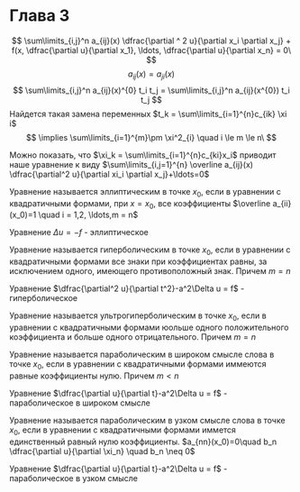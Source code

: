 # Глава 3
$$
\sum\limits_{i,j}^n a_{ij}(x) \dfrac{\partial ^ 2 u}{\partial x_i \partial x_j} + f(x, \dfrac{\partial u}{\partial x_1}, \ldots, \dfrac{\partial u}{\partial x_n} = 0\
$$
$$
a_{ij}(x)=a_{ji}(x)
$$
$$
\sum\limits_{i,j}^n a_{ij}(x)^{0} t_i t_j = \sum\limits_{i,j}^n a_{ij}(x^{0}) t_i t_j  
$$
Найдется такая замена переменных $t_k = \sum\limits_{i=1}^{n}c_{ik} \xi i$
$$
\implies \sum\limits_{i=1}^{m}\pm \xi^2_{i} \quad i \le m \le n\
$$

Можно показать, что $\xi_k = \sum\limits_{i=1}^{n}c_{ki}x_i$ приводит наше уравнение к виду $\sum\limits_{i,j=1}^{n} \overline a_{ij}(x) \dfrac{\partial^2 u}{\partial xi_i \partial x_j}+\ldots=0$

Уравнение называется эллиптическим в точке $x_0$, если в уравнении с квадратичными формами, при $x=x_0$, все коэффициенты $\overline a_{ii}(x_0)=1 \quad i = 1,2, \ldots,m = n$

Уравнение $\Delta u = - f$ - эллиптическое

Уравнение называется гиперболическим в точке $x_0$, если в уравнении с квадратичными формами все знаки при коэффициентах равны, за исключением одного, имеющего противоположный знак. Причем $m=n$

Уравнение $\dfrac{\partial^2 u}{\partial t^2}-a^2\Delta u = f$ - гиперболическое

Уравнение называется ультрогиперболическим в точке $x_0$, если в уравнении с квадратичными формами юольше одного положительного коэффициента и больше одного отрицательного. Причем $m=n$

Уравнение называется параболическим в широком смысле слова в точке $x_0$, если в уравнении с квадратичными формами иммеются равные коэффициенты нулю. Причем $m<n$

Уравнение $\dfrac{\partial u}{\partial t}-a^2\Delta u = f$ - параболическое в широком смысле

Уравнение называется параболическим в узком смысле слова в точке $x_0$, если в уравнении с квадратичными формами иммется единственный равный нулю коэффициенты. $a_{nn}(x_0)=0\quad b_n \dfrac{\partial u}{\partial \xi_n} \quad b_n \neq 0$

Уравнение $\dfrac{\partial u}{\partial t}-a^2\Delta u = f$ - параболическое в узком смысле

